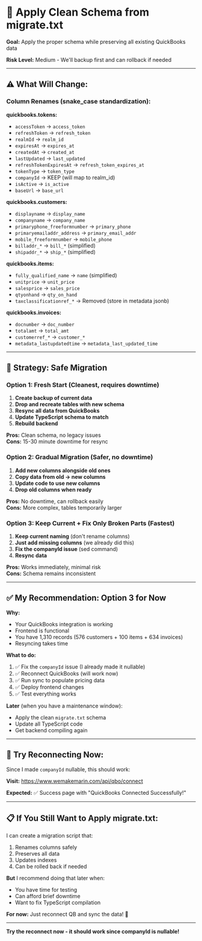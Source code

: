 # 🔄 Apply Clean Schema from migrate.txt

**Goal:** Apply the proper schema while preserving all existing QuickBooks data

**Risk Level:** Medium - We'll backup first and can rollback if needed

---

## ⚠️ **What Will Change:**

### **Column Renames (snake_case standardization):**

**quickbooks.tokens:**
- `accessToken` → `access_token`
- `refreshToken` → `refresh_token`
- `realmId` → `realm_id`
- `expiresAt` → `expires_at`
- `createdAt` → `created_at`
- `lastUpdated` → `last_updated`
- `refreshTokenExpiresAt` → `refresh_token_expires_at`
- `tokenType` → `token_type`
- `companyId` → KEEP (will map to realm_id)
- `isActive` → `is_active`
- `baseUrl` → `base_url`

**quickbooks.customers:**
- `displayname` → `display_name`
- `companyname` → `company_name`
- `primaryphone_freeformnumber` → `primary_phone`
- `primaryemailaddr_address` → `primary_email_addr`
- `mobile_freeformnumber` → `mobile_phone`
- `billaddr_*` → `bill_*` (simplified)
- `shipaddr_*` → `ship_*` (simplified)

**quickbooks.items:**
- `fully_qualified_name` → `name` (simplified)
- `unitprice` → `unit_price`
- `salesprice` → `sales_price`
- `qtyonhand` → `qty_on_hand`
- `taxclassificationref_*` → Removed (store in metadata jsonb)

**quickbooks.invoices:**
- `docnumber` → `doc_number`
- `totalamt` → `total_amt`
- `customerref_*` → `customer_*`
- `metadata_lastupdatedtime` → `metadata_last_updated_time`

---

## 🎯 **Strategy: Safe Migration**

### **Option 1: Fresh Start** (Cleanest, requires downtime)

1. **Create backup of current data**
2. **Drop and recreate tables with new schema**
3. **Resync all data from QuickBooks**
4. **Update TypeScript schema to match**
5. **Rebuild backend**

**Pros:** Clean schema, no legacy issues  
**Cons:** 15-30 minute downtime for resync

### **Option 2: Gradual Migration** (Safer, no downtime)

1. **Add new columns alongside old ones**
2. **Copy data from old → new columns**
3. **Update code to use new columns**
4. **Drop old columns when ready**

**Pros:** No downtime, can rollback easily  
**Cons:** More complex, tables temporarily larger

### **Option 3: Keep Current + Fix Only Broken Parts** (Fastest)

1. **Keep current naming** (don't rename columns)
2. **Just add missing columns** (we already did this)
3. **Fix the companyId issue** (sed command)
4. **Resync data**

**Pros:** Works immediately, minimal risk  
**Cons:** Schema remains inconsistent

---

## ✅ **My Recommendation: Option 3 for Now**

**Why:**
- Your QuickBooks integration is working
- Frontend is functional
- You have 1,310 records (576 customers + 100 items + 634 invoices)
- Resyncing takes time

**What to do:**
1. ✅ Fix the `companyId` issue (I already made it nullable)
2. ✅ Reconnect QuickBooks (will work now)
3. ✅ Run sync to populate pricing data
4. ✅ Deploy frontend changes
5. ✅ Test everything works

**Later** (when you have a maintenance window):
- Apply the clean `migrate.txt` schema
- Update all TypeScript code
- Get backend compiling again

---

## 🚀 **Try Reconnecting Now:**

Since I made `companyId` nullable, this should work:

**Visit:** https://www.wemakemarin.com/api/qbo/connect

**Expected:** ✅ Success page with "QuickBooks Connected Successfully!"

---

## 📋 **If You Still Want to Apply migrate.txt:**

I can create a migration script that:
1. Renames columns safely
2. Preserves all data
3. Updates indexes
4. Can be rolled back if needed

**But** I recommend doing that later when:
- You have time for testing
- Can afford brief downtime
- Want to fix TypeScript compilation

**For now:** Just reconnect QB and sync the data! 🚀

---

**Try the reconnect now - it should work since companyId is nullable!**
